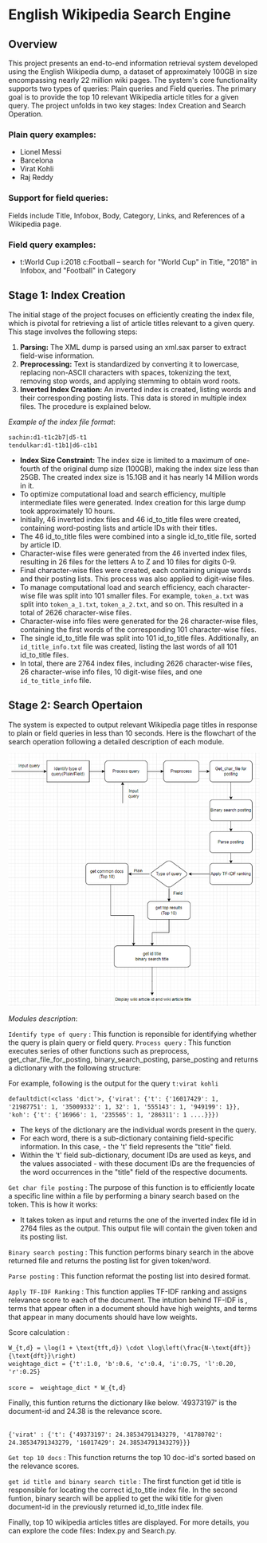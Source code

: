 # English Wikipedia Search Engine

## Overview

This project presents an end-to-end information retrieval system developed using the English Wikipedia dump, a dataset of approximately 100GB in size encompassing nearly 22 million wiki pages. The system's core functionality supports two types of queries: Plain queries and Field queries. The primary goal is to provide the top 10 relevant Wikipedia article titles for a given query. The project unfolds in two key stages: Index Creation and Search Operation.

### Plain query examples:

- Lionel Messi
- Barcelona
- Virat Kohli
- Raj Reddy

### Support for field queries:

Fields include Title, Infobox, Body, Category, Links, and References of a Wikipedia page.

### Field query examples:

- t:World Cup i:2018 c:Football – search for "World Cup" in Title, "2018" in Infobox, and "Football" in Category

## Stage 1: Index Creation

The initial stage of the project focuses on efficiently creating the index file, which is pivotal for retrieving a list of article titles relevant to a given query. This stage involves the following steps:

1. **Parsing:** The XML dump is parsed using an xml.sax parser to extract field-wise information.
2. **Preprocessing:** Text is standardized by converting it to lowercase, replacing non-ASCII characters with spaces, tokenizing the text, removing stop words, and applying stemming to obtain word roots.
3. **Inverted Index Creation:** An inverted index is created, listing words and their corresponding posting lists. This data is stored in multiple index files. The procedure is explained below.

*Example of the index file format*:

```
sachin:d1-t1c2b7|d5-t1
tendulkar:d1-t1b1|d6-c1b1

```

- **Index Size Constraint:** The index size is limited to a maximum of one-fourth of the original dump size (100GB), making the index size less than 25GB. The created index size is 15.1GB and it has nearly 14 Million words in it.
- To optimize computational load and search efficiency, multiple intermediate files were generated. Index creation for this large dump took approximately 10 hours.
- Initially, 46 inverted index files and 46 id_to_title files were created, containing word-posting lists and article IDs with their titles.
- The 46 id_to_title files were combined into a single id_to_title file, sorted by article ID.
- Character-wise files were generated from the 46 inverted index files, resulting in 26 files for the letters A to Z and 10 files for digits 0-9.
- Final character-wise files were created, each containing unique words and their posting lists. This process was also applied to digit-wise files.
- To manage computational load and search efficiency, each character-wise file was split into 101 smaller files. For example, `token_a.txt` was split into `token_a_1.txt`, `token_a_2.txt`, and so on. This resulted in a total of 2626 character-wise files.
- Character-wise info files were generated for the 26 character-wise files, containing the first words of the corresponding 101 character-wise files.
- The single id_to_title file was split into 101 id_to_title files. Additionally, an `id_title_info.txt` file was created, listing the last words of all 101 id_to_title files.
- In total, there are 2764 index files, including 2626 character-wise files, 26 character-wise info files, 10 digit-wise files, and one `id_to_title_info` file.

## Stage 2: Search Opertaion

The system is expected to output relevant Wikipedia page titles in response to plain or field queries in less than 10 seconds. Here is the flowchart of the search operation following a detailed description of each module.

![Search operation](Search_pipeline.png)

*Modules description*:

`Identify type of query` : This function is reponsible for identifying whether the query is plain query or field query.
`Process query` : This function executes series of other functions such as preprocess, get_char_file_for_posting, binary_search_posting, parse_posting and returns a dictionary with the following structure:

For example, following is the output for the query `t:virat kohli`
```
defaultdict(<class 'dict'>, {'virat': {'t': {'16017429': 1, '21987751': 1, '35009332': 1, 32': 1, '555143': 1, '949199': 1}}, 'koh': {'t': {'16966': 1, '235565': 1, '286311': 1 ....}}})

```
- The keys of the dictionary are the individual words present in the query.
- For each word, there is a sub-dictionary containing field-specific information. In this case, - the 't' field represents the "title" field.
- Within the 't' field sub-dictionary, document IDs are used as keys, and the values associated - with these document IDs are the frequencies of the word occurrences in the "title" field of the respective documents.

`Get char file posting` : The purpose of this function is to efficiently locate a specific line within a file by performing a binary search based on the token. This is how it works:
- It takes token as input and returns the one of the inverted index file id in 2764 files as the output. This output file will contain the given token and its posting list.

`Binary search posting` : This function performs binary search in the above returned file and returns the posting list for given token/word.

`Parse posting` : This function reformat the posting list into desired format.

`Apply TF-IDF Ranking` : This function applies TF-IDF ranking and assigns relevance score to each of the document. The intution behind TF-IDF is , terms that appear often in a document should have high weights, and terms that appear in many documents should have low weights.

Score calculation :

```
W_{t,d} = \log(1 + \text{tft,d}) \cdot \log\left(\frac{N-\text{dft}}{\text{dft}}\right)
weightage_dict = {'t':1.0, 'b':0.6, 'c':0.4, 'i':0.75, 'l':0.20, 'r':0.25}

score =  weightage_dict * W_{t,d}
```

Finally, this funtion returns the dictionary like below. '49373197' is the document-id and 24.38 is the relevance score.

```

{'virat' : {'t': {'49373197': 24.38534791343279, '41780702': 24.38534791343279, '16017429': 24.38534791343279}}}

```

`Get top 10 docs` : This function returns the top 10 doc-id's sorted based on the relevance scores.

`get id title and binary search title` : The first function get id title is responsible for locating the correct id_to_title index file. In the second funtion, binary search will be applied to get the wiki title for given document-id in the previously returned id_to_title index file.

Finally, top 10 wikipedia articles titles are displayed. For more details, you can explore the code files: Index.py and Search.py.
